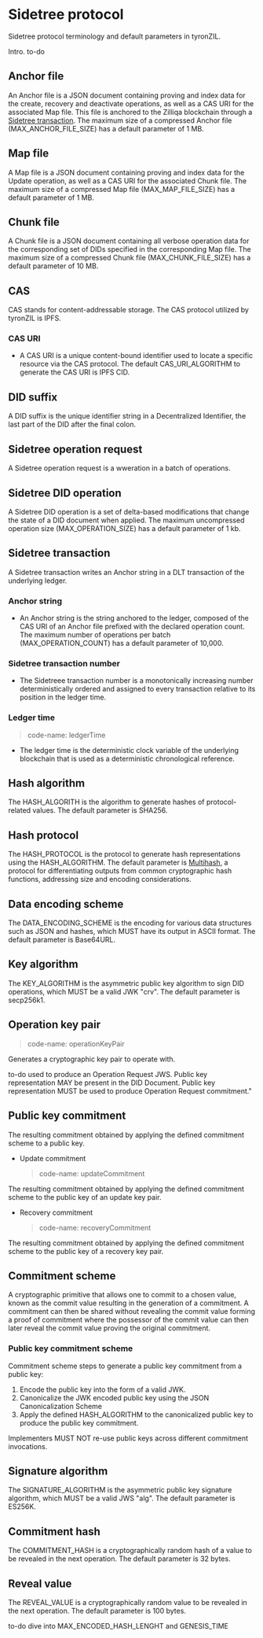 # Sidetree protocol

Sidetree protocol terminology and default parameters in tyronZIL.

Intro. to-do

## Anchor file

An Anchor file is a JSON document containing proving and index data for the create, recovery and deactivate operations, as well as a CAS URI for the associated Map file. This file is anchored to the Zilliqa blockchain through a [Sidetree transaction](#Sidetree-transaction). The maximum size of a compressed Anchor file (MAX_ANCHOR_FILE_SIZE) has a default parameter of 1 MB.

## Map file

A Map file is a JSON document containing proving and index data for the Update operation, as well as a CAS URI for the associated Chunk file. The maximum size of a compressed Map file (MAX_MAP_FILE_SIZE) has a default parameter of 1 MB.

## Chunk file

A Chunk file is a JSON document containing all verbose operation data for the corresponding set of DIDs specified in the corresponding Map file. The maximum size of a compressed Chunk file (MAX_CHUNK_FILE_SIZE) has a default parameter of 10 MB.

## CAS

CAS stands for content-addressable storage. The CAS protocol utilized by tyronZIL is IPFS.

### CAS URI

- A CAS URI is a unique content-bound identifier used to locate a specific resource via the CAS protocol. The default CAS_URI_ALGORITHM to generate the CAS URI is IPFS CID.

## DID suffix

A DID suffix is the unique identifier string in a Decentralized Identifier, the last part of the DID after the final colon.

## Sidetree operation request

A Sidetree operation request is a wweration in a batch of operations.

## Sidetree DID operation

A Sidetree DID operation is a set of delta-based modifications that change the state of a DID document when applied. The maximum uncompressed operation size (MAX_OPERATION_SIZE) has a default parameter of 1 kb.

## Sidetree transaction

A Sidetree transaction writes an Anchor string in a DLT transaction of the underlying ledger.

### Anchor string

- An Anchor string is the string anchored to the ledger, composed of the CAS URI of an Anchor file prefixed with the declared operation count. The maximum number of operations per batch (MAX_OPERATION_COUNT) has a default parameter of 10,000.

### Sidetree transaction number

- The Sidetreee transaction number is a monotonically increasing number deterministically ordered and assigned to every transaction relative to its position in the ledger time.

### Ledger time

> code-name: ledgerTime

- The ledger time is the deterministic clock variable of the underlying blockchain that is used as a deterministic chronological reference.

## Hash algorithm

The HASH_ALGORITH is the algorithm to generate hashes of protocol-related values. The default parameter is SHA256.

## Hash protocol

The HASH_PROTOCOL is the protocol to generate hash representations using the HASH_ALGORITHM. The default parameter is [Multihash](https://multiformats.io/multihash/), a protocol for differentiating outputs from common cryptographic hash functions, addressing size and encoding considerations.

## Data encoding scheme

The DATA_ENCODING_SCHEME is the encoding for various data structures such as JSON and hashes, which MUST have its output in ASCII format. The default parameter is Base64URL.

## Key algorithm

The KEY_ALGORITHM is the asymmetric public key algorithm to sign DID operations, which MUST be a valid JWK "crv". The default parameter is secp256k1.

## Operation key pair

> code-name: operationKeyPair

Generates a cryptographic key pair to operate with.

to-do
used to produce an Operation Request JWS. Public key representation MAY be present in the DID Document. Public key representation MUST be used to produce Operation Request commitment."

## Public key commitment

The resulting commitment obtained by applying the defined commitment scheme to a public key.

- Update commitment
    > code-name: updateCommitment

The resulting commitment obtained by applying the defined commitment scheme to the public key of an update key pair.

- Recovery commitment
    > code-name: recoveryCommitment

The resulting commitment obtained by applying the defined commitment scheme to the public key of a recovery key pair.

## Commitment scheme

A cryptographic primitive that allows one to commit to a chosen value, known as the commit value resulting in the generation of a commitment. A commitment can then be shared without revealing the commit value forming a proof of commitment where the possessor of the commit value can then later reveal the commit value proving the original commitment.

### Public key commitment scheme

Commitment scheme steps to generate a public key commitment from a public key:

1. Encode the public key into the form of a valid JWK.
2. Canonicalize the JWK encoded public key using the JSON Canonicalization Scheme
3. Apply the defined HASH_ALGORITHM to the canonicalized public key to produce the public key commitment.

Implementers MUST NOT re-use public keys across different commitment invocations.

## Signature algorithm

The SIGNATURE_ALGORITHM is the asymmetric public key signature algorithm, which MUST be a valid JWS "alg". The default parameter is ES256K.

## Commitment hash

The COMMITMENT_HASH is a cryptographically random hash of a value to be revealed in the next operation. The default parameter is 32 bytes.

## Reveal value

The REVEAL_VALUE is a cryptographically random value to be revealed in the next operation. The default parameter is 100 bytes.

to-do dive into MAX_ENCODED_HASH_LENGHT and GENESIS_TIME

